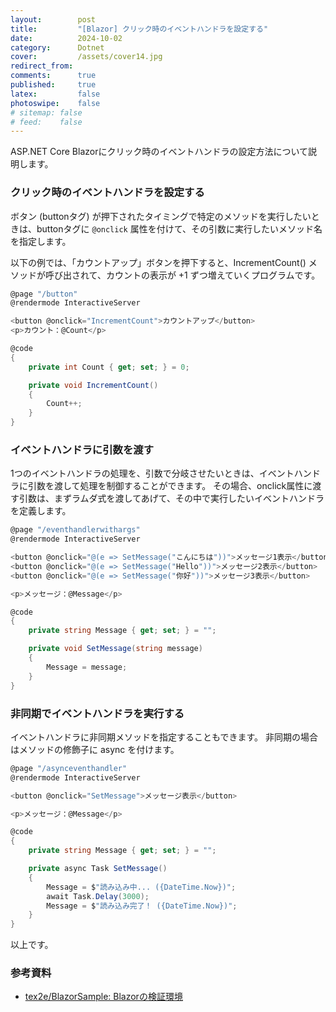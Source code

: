 ```yaml
---
layout:        post
title:         "[Blazor] クリック時のイベントハンドラを設定する"
date:          2024-10-02
category:      Dotnet
cover:         /assets/cover14.jpg
redirect_from:
comments:      true
published:     true
latex:         false
photoswipe:    false
# sitemap: false
# feed:    false
---
```


ASP.NET Core Blazorにクリック時のイベントハンドラの設定方法について説明します。

### クリック時のイベントハンドラを設定する

ボタン (buttonタグ) が押下されたタイミングで特定のメソッドを実行したいときは、buttonタグに `@onclick` 属性を付けて、その引数に実行したいメソッド名を指定します。

以下の例では、「カウントアップ」ボタンを押下すると、IncrementCount() メソッドが呼び出されて、カウントの表示が +1 ずつ増えていくプログラムです。

```csharp
@page "/button"
@rendermode InteractiveServer

<button @onclick="IncrementCount">カウントアップ</button>
<p>カウント：@Count</p>

@code
{
    private int Count { get; set; } = 0;

    private void IncrementCount()
    {
        Count++;
    }
}
```

### イベントハンドラに引数を渡す

1つのイベントハンドラの処理を、引数で分岐させたいときは、イベントハンドラに引数を渡して処理を制御することができます。
その場合、onclick属性に渡す引数は、まずラムダ式を渡してあげて、その中で実行したいイベントハンドラを定義します。

```csharp
@page "/eventhandlerwithargs"
@rendermode InteractiveServer

<button @onclick="@(e => SetMessage("こんにちは"))">メッセージ1表示</button>
<button @onclick="@(e => SetMessage("Hello"))">メッセージ2表示</button>
<button @onclick="@(e => SetMessage("你好"))">メッセージ3表示</button>

<p>メッセージ：@Message</p>

@code
{
    private string Message { get; set; } = "";

    private void SetMessage(string message)
    {
        Message = message;
    }
}
```

### 非同期でイベントハンドラを実行する

イベントハンドラに非同期メソッドを指定することもできます。
非同期の場合はメソッドの修飾子に async を付けます。

```csharp
@page "/asynceventhandler"
@rendermode InteractiveServer

<button @onclick="SetMessage">メッセージ表示</button>

<p>メッセージ：@Message</p>

@code
{
    private string Message { get; set; } = "";

    private async Task SetMessage()
    {
        Message = $"読み込み中... ({DateTime.Now})";
        await Task.Delay(3000);
        Message = $"読み込み完了！ ({DateTime.Now})";
    }
}
```

以上です。


### 参考資料

- [tex2e/BlazorSample: Blazorの検証環境](https://github.com/tex2e/BlazorSample)
